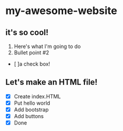 # my-awesome-website
## it's so cool!
1. Here's what I'm going to do
2. Bullet point #2
- [ ]a check box!

## Let's make an HTML file!
- [x] Create index.HTML
- [x] Put hello world
- [x] Add bootstrap
- [x] Add buttons
- [x] Done

